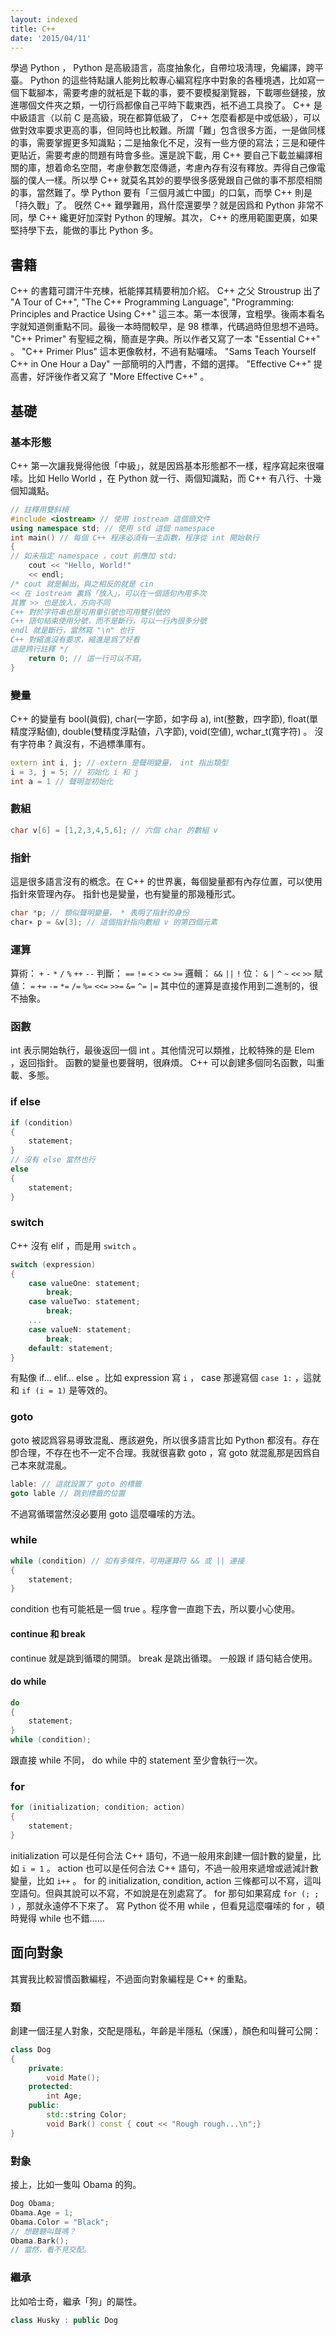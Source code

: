 ```yaml
---
layout: indexed
title: C++
date: '2015/04/11'
---
```

學過 Python ， Python 是高級語言，高度抽象化，自帶垃圾淸理，免編譯，跨平臺。 Python 的這些特點讓人能夠比較專心編寫程序中對象的各種境遇，比如寫一個下載腳本，需要考慮的就衹是下載的事，要不要模擬瀏覽器，下載哪些鏈接，放進哪個文件夾之類，一切行爲都像自己平時下載東西，衹不過工具換了。
C++ 是中級語言（以前 C 是高級，現在都算低級了， C++ 怎麼看都是中或低級），可以做對效率要求更高的事，但同時也比較難。所謂「難」包含很多方面，一是做同樣的事，需要掌握更多知識點；二是抽象化不足，沒有一些方便的寫法；三是和硬件更貼近，需要考慮的問題有時會多些。還是說下載，用 C++ 要自己下載並編譯相關的庫，想着命名空間，考慮參數怎麼傳遞，考慮內存有沒有釋放。弄得自己像電腦的僕人一樣。所以學 C++ 就莫名其妙的要學很多感覺跟自己做的事不那麼相關的事，當然難了。學 Python 要有「三個月滅亡中國」的口氣，而學 C++ 則是「持久戰」了。
旣然 C++ 難學難用，爲什麼還要學？就是因爲和 Python 非常不同，學 C++ 纔更好加深對 Python 的理解。其次， C++ 的應用範圍更廣，如果堅持學下去，能做的事比 Python 多。

## 書籍
C++ 的書籍可謂汗牛充棟，衹能擇其精要稍加介紹。
C++ 之父 Stroustrup 出了 "A Tour of C++", "The C++ Programming Language", "Programming: Principles and Practice Using C++" 這三本。第一本很薄，宜粗學。後兩本看名字就知道側重點不同。最後一本時間較早，是 98 標準，代碼過時但思想不過時。
"C++ Primer" 有聖經之稱，簡直是字典。所以作者又寫了一本 "Essential C++" 。
"C++ Primer Plus" 這本更像敎材，不過有點囉嗦。
"Sams Teach Yourself C++ in One Hour a Day" 一部簡明的入門書，不錯的選擇。
"Effective C++" 提高書，好評後作者又寫了 "More Effective C++" 。

## 基礎

### 基本形態
C++ 第一次讓我覺得他很「中級」，就是因爲基本形態都不一樣，程序寫起來很囉嗦。比如 Hello World ，在 Python 就一行、兩個知識點，而 C++ 有八行、十幾個知識點。
```cpp
// 註釋用雙斜槓
#include <iostream> // 使用 iostream 這個頭文件
using namespace std; // 使用 std 這個 namespace
int main() // 每個 C++ 程序必須有一主函數，程序從 int 開始執行
{
// 如未指定 namespace ，cout 前應加 std:
	cout << "Hello, World!"
	<< endl;
/* cout 就是輸出，與之相反的就是 cin
<< 在 iostream 裏爲「放入」，可以在一個語句內用多次
其實 >> 也是放入，方向不同
C++ 對於字符串也是可用單引號也可用雙引號的
C++ 語句結束使用分號，而不是斷行，可以一行內很多分號
endl 就是斷行，當然寫 "\n" 也行
C++ 對縮進沒有要求，縮進是爲了好看
這是跨行註釋 */
	return 0; // 這一行可以不寫。
}
```

### 變量
C++ 的變量有 bool(眞假), char(一字節，如字母 a), int(整數，四字節), float(單精度浮點値), double(雙精度浮點値，八字節), void(空値), wchar_t(寬字符) 。
沒有字符串？眞沒有，不過標準庫有。
```cpp
extern int i, j; // extern 是聲明變量， int 指出類型
i = 3, j = 5; // 初始化 i 和 j
int a = 1 // 聲明並初始化
```

### 數組
```cpp
char v[6] = [1,2,3,4,5,6]; // 六個 char 的數組 v
```

### 指針
這是很多語言沒有的槪念。在 C++ 的世界裏，每個變量都有內存位置，可以使用指針來管理內存。
指針也是變量，也有變量的那幾種形式。
```cpp
char *p; // 類似聲明變量， * 表明了指針的身份
char∗ p = &v[3]; // 這個指針指向數組 v 的第四個元素
```

### 運算
算術： `+` `-` `*` `/` `%` `++` `--`
判斷： `==` `!=` `<` `>` `<=` `>=`
邏輯： `&&` `||` `!`
位： `&` `|` `^` `~` `<<` `>>`
賦値： `=` `+=` `-=` `*=` `/=` `%=` `<<=` `>>=` `&=` `^=` `|=`
其中位的運算是直接作用到二進制的，很不抽象。

### 函數
int 表示開始執行，最後返回一個 int 。其他情況可以類推，比較特殊的是 Elem ，返回指針。
函數的變量也要聲明，很麻煩。
C++ 可以創建多個同名函數，叫重載、多態。

### if else
```cpp
if (condition)
{
	statement;
}
// 沒有 else 當然也行
else
{
	statement;
}
```

### switch
C++ 沒有 elif ，而是用 `switch` 。
```cpp
switch (expression)
{
	case valueOne: statement;
		break;
	case valueTwo: statement;
		break;
	...
	case valueN: statement;
		break;
	default: statement;
}
```
有點像 if... elif... else 。比如 expression 寫 `i` ， case 那邊寫個 `case 1:` ，這就和 `if (i = 1)` 是等效的。

### goto
goto 被認爲容易導致混亂、應該避免，所以很多語言比如 Python 都沒有。存在卽合理，不存在也不一定不合理。我就很喜歡 goto ，寫 goto 就混亂那是因爲自己本來就混亂。
```cpp
lable: // 這就設置了 goto 的標籤
goto lable // 跳到標籤的位置
```
不過寫循環當然沒必要用 goto 這麼囉嗦的方法。

### while
```cpp
while (condition) // 如有多條件，可用運算符 && 或 || 連接
{
	statement;
}
```
condition 也有可能衹是一個 true 。程序會一直跑下去，所以要小心使用。

#### continue 和 break
continue 就是跳到循環的開頭。
break 是跳出循環。
一般跟 if 語句結合使用。

#### do while
```cpp
do
{
	statement;
}
while (condition);
```
跟直接 while 不同， do while 中的 statement 至少會執行一次。

### for
```cpp
for (initialization; condition; action)
{
	statement;
}
```
initialization 可以是任何合法 C++ 語句，不過一般用來創建一個計數的變量，比如 `i = 1` 。
action 也可以是任何合法 C++ 語句，不過一般用來遞增或遞減計數變量，比如 `i++` 。
for 的 initialization, condition, action 三條都可以不寫，這叫空語句。但與其說可以不寫，不如說是在別處寫了。
for 那句如果寫成 `for (; ; )` ，那就永遠停不下來了。
寫 Python 從不用 while ，但看見這麼囉嗦的 for ，頓時覺得 while 也不錯……

## 面向對象
其實我比較習慣函數編程，不過面向對象編程是 C++ 的重點。

### 類
創建一個汪星人對象，交配是隱私，年齡是半隱私（保護），顏色和叫聲可公開：
```cpp
class Dog
{
	private:
		void Mate();
	protected:
		int Age;
	public:
		std::string Color;
		void Bark() const { cout << "Rough rough...\n";}
}
```

### 對象
接上，比如一隻叫 Obama 的狗。
```cpp
Dog Obama;
Obama.Age = 1;
Obama.Color = "Black";
// 想聽聽叫聲嗎？
Obama.Bark();
// 當然，看不見交配。
```

### 繼承
比如哈士奇，繼承「狗」的屬性。
```cpp
class Husky : public Dog
```